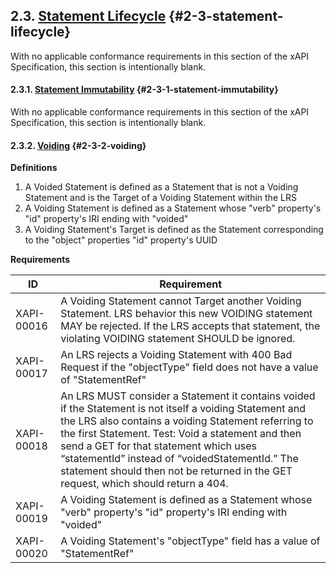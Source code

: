 ## 2.3. [Statement Lifecycle](https://github.com/adlnet/xAPI-Spec/blob/1.0.3/xAPI-Data.md#lifecycle) {#2-3-statement-lifecycle}

With no applicable conformance requirements in this section of the xAPI Specification, this section is intentionally blank.

#### 2.3.1. [Statement Immutability](https://github.com/adlnet/xAPI-Spec/blob/1.0.3/xAPI-Data.md#statement-immutability-and-exceptions) {#2-3-1-statement-immutability}

With no applicable conformance requirements in this section of the xAPI Specification, this section is intentionally blank.

#### 2.3.2. [Voiding](https://github.com/adlnet/xAPI-Spec/blob/1.0.3/xAPI-Data.md#voided) {#2-3-2-voiding}

**Definitions**

1.  A Voided Statement is defined as a Statement that is not a Voiding Statement and is the Target of a Voiding Statement within the LRS
2.  A Voiding Statement is defined as a Statement whose &quot;verb&quot; property&#039;s &quot;id&quot; property&#039;s IRI ending with &quot;voided&quot;
3.  A Voiding Statement&#039;s Target is defined as the Statement corresponding to the &quot;object&quot; properties &quot;id&quot; property&#039;s UUID

**Requirements**

| **ID** | **Requirement** |
| --- | --- |
| XAPI-00016 | A Voiding Statement cannot Target another Voiding Statement. LRS behavior this new VOIDING statement MAY be rejected. If the LRS accepts that statement, the violating VOIDING statement SHOULD be ignored. |
| XAPI-00017 | An LRS rejects a Voiding Statement with 400 Bad Request if the &quot;objectType&quot; field does not have a value of &quot;StatementRef&quot; |
| XAPI-00018 | An LRS MUST consider a Statement it contains voided if the Statement is not itself a voiding Statement and the LRS also contains a voiding Statement referring to the first Statement. Test: Void a statement and then send a GET for that statement which uses “statementId” instead of “voidedStatementId.” The statement should then not be returned in the GET request, which should return a 404\. |
| XAPI-00019 | A Voiding Statement is defined as a Statement whose &quot;verb&quot; property&#039;s &quot;id&quot; property&#039;s IRI ending with &quot;voided&quot; |
| XAPI-00020 | A Voiding Statement&#039;s &quot;objectType&quot; field has a value of &quot;StatementRef&quot; |